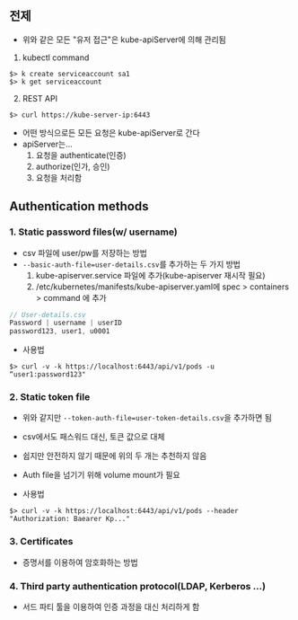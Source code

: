 ## 전제

- 위와 같은 모든 "유저 접근"은 kube-apiServer에 의해 관리됨

1. kubectl command

```shell
$> k create serviceaccount sa1
$> k get serviceaccount
```

2. REST API

```shell
$> curl https://kube-server-ip:6443
```

- 어떤 방식으로든 모든 요청은 kube-apiServer로 간다
- apiServer는...
  1. 요청을 authenticate(인증)
  2. authorize(인가, 승인)
  3. 요청을 처리함

## Authentication methods

### 1. Static password files(w/ username)

- csv 파일에 user/pw를 저장하는 방법
- `--basic-auth-file=user-details.csv`를 추가하는 두 가지 방법
  1.  kube-apiserver.service 파일에 추가(kube-apiserver 재시작 필요)
  2.  /etc/kubernetes/manifests/kube-apiserver.yaml에 spec > containers > command 에 추가

```c
// User-details.csv
Password | username | userID
password123, user1, u0001
```

- 사용법

```shell
$> curl -v -k https://localhost:6443/api/v1/pods -u “user1:password123"
```

### 2. Static token file

- 위와 같지만 `--token-auth-file=user-token-details.csv`을 추가하면 됨
- csv에서도 패스워드 대신, 토큰 값으로 대체
- 쉽지만 안전하지 않기 때문에 위의 두 개는 추천하지 않음
- Auth file을 넘기기 위해 volume mount가 필요

- 사용법

```shell
$> curl -v -k https://localhost:6443/api/v1/pods --header "Authorization: Baearer Kp..."
```

### 3. Certificates

- 증명서를 이용하여 암호화하는 방법

### 4. Third party authentication protocol(LDAP, Kerberos …)

- 서드 파티 툴을 이용하여 인증 과정을 대신 처리하게 함
